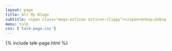```yaml
---
layout: page
title: All My Blogs
subtitle: <span class="mega-octicon octicon-clippy"></span>&nbsp;&nbsp; Take notes about everything new
menu: talk
css: ['talk-page.css']
---
```

{% include talk-page.html %}